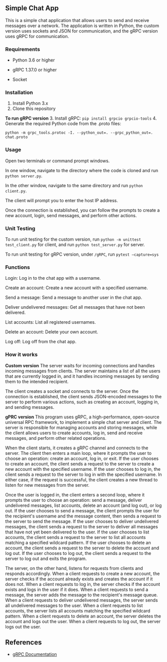 
## Simple Chat App

This is a simple chat application that allows users to send and receive messages over a network. The application is written in Python, the custom version uses sockets and JSON for communication, and the gRPC version uses gRPC for communication.

  

### Requirements

-   Python 3.6 or higher

-   gRPC 1.37.0 or higher

-   Socket

  

### Installation

1. Install Python 3.x
2. Clone this repository

**To run gRPC version**
3.  Install gRPC: `pip install grpcio grpcio-tools`
4.  Generate the required Python code from the .proto files:

`python -m grpc_tools.protoc -I. --python_out=. --grpc_python_out=. chat.proto
`


### Usage

Open two terminals or command prompt windows.

In one window, navigate to the directory where the code is cloned and run `python server.py`.

In the other window, navigate to the same directory and run `python client.py`.

The client will prompt you to enter the host IP address.

Once the connection is established, you can follow the prompts to create a new account, login, send messages, and perform other actions.

### Unit Testing

To run unit testing for the custom version, run `python -m unittest test_client.py` for client, and run `python test_server.py` for server.

To run unit testing for gRPC version, under `/gRPC`, run `pytest —capture=sys`

### Functions

Login: Log in to the chat app with a username.

Create an account: Create a new account with a specified username.

Send a message: Send a message to another user in the chat app.

Deliver undelivered messages: Get all messages that have not been delivered.

List accounts: List all registered usernames.

Delete an account: Delete your own account.

Log off: Log off from the chat app.

  

### How it works

**Custom version**
The server waits for incoming connections and handles incoming messages from clients. The server maintains a list of all the users that are currently logged in, and it handles incoming messages by sending them to the intended recipient.

The client creates a socket and connects to the server. Once the connection is established, the client sends JSON-encoded messages to the server to perform various actions, such as creating an account, logging in, and sending messages.

**gPRC version**
This program uses gRPC, a high-performance, open-source universal RPC framework, to implement a simple chat server and client. The server is responsible for managing accounts and storing messages, while the client allows users to create accounts, log in, send and receive messages, and perform other related operations.

When the client starts, it creates a gRPC channel and connects to the server. The client then enters a main loop, where it prompts the user to choose an operation: create an account, log in, or exit. If the user chooses to create an account, the client sends a request to the server to create a new account with the specified username. If the user chooses to log in, the client sends a request to the server to log in with the specified username. In either case, if the request is successful, the client creates a new thread to listen for new messages from the server.

Once the user is logged in, the client enters a second loop, where it prompts the user to choose an operation: send a message, deliver undelivered messages, list accounts, delete an account (and log out), or log out. If the user chooses to send a message, the client prompts the user for the recipient's username and the message content, then sends a request to the server to send the message. If the user chooses to deliver undelivered messages, the client sends a request to the server to deliver all messages that have not yet been delivered to the user. If the user chooses to list accounts, the client sends a request to the server to list all accounts matching a specified wildcard pattern. If the user chooses to delete an account, the client sends a request to the server to delete the account and log out. If the user chooses to log out, the client sends a request to the server to log out and exits the program.

The server, on the other hand, listens for requests from clients and responds accordingly. When a client requests to create a new account, the server checks if the account already exists and creates the account if it does not. When a client requests to log in, the server checks if the account exists and logs in the user if it does. When a client requests to send a message, the server adds the message to the recipient's message queue. When a client requests to deliver undelivered messages, the server sends all undelivered messages to the user. When a client requests to list accounts, the server lists all accounts matching the specified wildcard pattern. When a client requests to delete an account, the server deletes the account and logs out the user. When a client requests to log out, the server logs out the user.

## References

-   [gRPC Documentation](https://grpc.io/docs/)